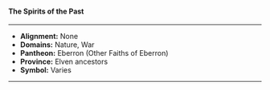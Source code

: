 #### The Spirits of the Past
___

- **Alignment:** None
- **Domains:** Nature, War
- **Pantheon:** Eberron (Other Faiths of Eberron)
- **Province:** Elven ancestors
- **Symbol:** Varies
___

